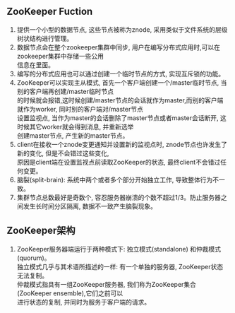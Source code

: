 ## ZooKeeper Fuction  
1. 提供一个小型的数据节点, 这些节点被称为znode, 采用类似于文件系统的层级树状结构进行管理。  
2. 数据节点会在整个zookeeper集群中同步, 用户在编写分布式应用时,可以在zookeeper集群中存储一些公用  
信息在里面。   
3. 编写的分布式应用也可以通过创建一个临时节点的方式, 实现互斥锁的功能。  
4. ZooKeeper可以实现主从模式, 首先一个客户端创建一个/master临时节点, 当别的客户端再创建/master临时节点  
的时候就会报错,这时候创建/master节点的会话就作为master,而别的客户端就作为worker, 同时别的客户端对/master节点  
设置监视点, 当作为master的会话删除了master节点或者master会话断开, 这时候其它worker就会得到消息, 并重新选举  
创建master节点, 产生新的master节点。  
5. client在接收一个znode变更通知并设置新的监视点时, znode节点也许发生了新的变化, 但是不会错过这些变化,   
原因是client端在设置监视点前读取ZooKeeper的状态, 最终client不会错过任何变更。  
6. 脑裂(split-brain): 系统中两个或者多个部分开始独立工作, 导致整体行为不一致。  
7. 集群节点总数最好是奇数个, 容忍服务器崩溃的个数不超过1/3。防止服务器之间发生长时间分区隔离, 数据不一致产生脑裂现象。    
## ZooKeeper架构   
1. ZooKeeper服务器端运行于两种模式下: 独立模式(standalone) 和仲裁模式(quorum)。  
独立模式几乎与其术语所描述的一样: 有一个单独的服务器, ZooKeeper状态无法复制。  
仲裁模式指具有一组ZooKeeper服务器, 我们称为ZooKeeper集合(ZooKeeper ensemble),它们之前可以  
进行状态的复制, 并同时为服务于客户端的请求。  

